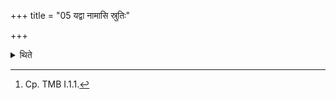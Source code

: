 +++
title = "05 यद्वा नामासि स्रुतिः"

+++

<details><summary>थिते</summary>

5. (The invited priest) sets out on the path (leading to the house of the sacrificer) with padvā nāmāsi...[^1]


[^1]: Cp. TMB I.1.1.
</details>
